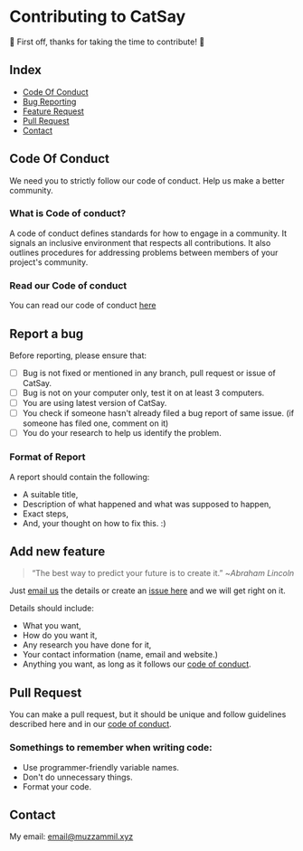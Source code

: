 # Contributing to CatSay
:tada: First off, thanks for taking the time to contribute! :tada:

## Index
* [Code Of Conduct](#code-of-conduct)
* [Bug Reporting](#report-a-bug)
* [Feature Request](#add-new-feature)
* [Pull Request](#pull-request)
* [Contact](#contact)

## Code Of Conduct
We need you to strictly follow our code of conduct. Help us make a better community.
### What is Code of conduct?
A code of conduct defines standards for how to engage in a community. It signals an inclusive environment that respects all contributions. It also outlines procedures for addressing problems between members of your project's community. 
### Read our Code of conduct
You can read our code of conduct [here](./CODE_OF_CONDUCT.md)

## Report a bug
Before reporting, please ensure that:
- [ ] Bug is not fixed or mentioned in any branch, pull request or issue of CatSay.
- [ ] Bug is not on your computer only, test it on at least 3 computers.
- [ ] You are using latest version of CatSay.
- [ ] You check if someone hasn't already filed a bug report of same issue. (if someone has filed one, comment on it)
- [ ] You do your research to help us identify the problem.

### Format of Report
A report should contain the following:

* A suitable title,
* Description of what happened and what was supposed to happen,
* Exact steps,
* And, your thought on how to fix this. :)

## Add new feature
> “The best way to predict your future is to create it.” ~*Abraham Lincoln*

Just [email us](mailto:swsh@muzzammil.xyz) the details or create an [issue here](https://github.com/muhammadmuzzammil1998/catsay/issues/new) and we will get right on it.

Details should include:

* What you want,
* How do you want it,
* Any research you have done for it,
* Your contact information (name, email and website.)
* Anything you want, as long as it follows our [code of conduct](#code-of-conduct).

## Pull Request
You can make a pull request, but it should be unique and follow guidelines described here and in our [code of conduct](#code-of-conduct).

### Somethings to remember when writing code:
* Use programmer-friendly variable names.
* Don't do unnecessary things.
* Format your code.

## Contact
My email: [email@muzzammil.xyz](mailto:email@muzzammil.xyz)
